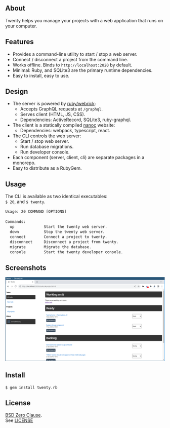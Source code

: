 ## About

Twenty helps you manage your projects with a web application
that runs on your computer.

## Features

* Provides a command-line utility to start / stop a web server.
* Connect / disconnect a project from the command line.
* Works offline. Binds to `http://localhost:2020` by default.
* Minimal: Ruby, and SQLite3 are the primary runtime dependencies.
* Easy to install, easy to use.

## Design

* The server is powered by [ruby/webrick](https://github.com/ruby/webrick):
  * Accepts GraphQL requests at `/graphql`.
  * Serves client (HTML, JS, CSS).
  * Dependencies: ActiveRecord, SQLite3, ruby-graphql.
* The client is a statically compiled [nanoc](https://github.com/nanoc/nanoc) website:
  * Dependencies: webpack, typescript, react.
* The CLI controls the web server:
  * Start / stop web server.
  * Run database migrations.
  * Run developer console.
* Each component (server, client, cli) are separate packages
  in a monorepo.
* Easy to distribute as a RubyGem.

## Usage

The CLI is available as two identical executables: <br>
`$ 20`, and `$ twenty`.

    Usage: 20 COMMAND [OPTIONS]

    Commands:
      up             Start the twenty web server.
      down           Stop the twenty web server.
      connect        Connect a project to twenty.
      disconnect     Disconnect a project from twenty.
      migrate        Migrate the database.
      console        Start the twenty developer console.

## Screenshots

![img](./20.png)

## Install

    $ gem install twenty.rb

## License

[BSD Zero Clause](https://choosealicense.com/licenses/0bsd/).
<br>
See [LICENSE](./LICENSE)

